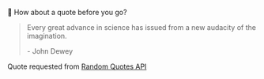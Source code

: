 📣 How about a quote before you go?

> Every great advance in science has issued from a new audacity of the imagination.
>
> <p>- John Dewey</p>

Quote requested from [Random Quotes API](https://github.com/lukePeavey/quotable)
